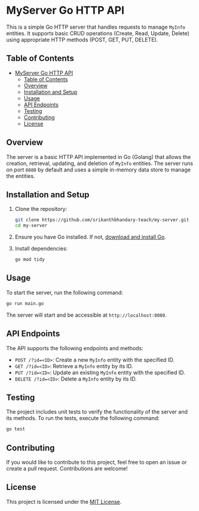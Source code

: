# MyServer Go HTTP API

This is a simple Go HTTP server that handles requests to manage `MyInfo` entities. It supports basic CRUD operations (Create, Read, Update, Delete) using appropriate HTTP methods (POST, GET, PUT, DELETE).

## Table of Contents

- [MyServer Go HTTP API](#myserver-go-http-api)
  - [Table of Contents](#table-of-contents)
  - [Overview](#overview)
  - [Installation and Setup](#installation-and-setup)
  - [Usage](#usage)
  - [API Endpoints](#api-endpoints)
  - [Testing](#testing)
  - [Contributing](#contributing)
  - [License](#license)

## Overview

The server is a basic HTTP API implemented in Go (Golang) that allows the creation, retrieval, updating, and deletion of `MyInfo` entities. The server runs on port `8080` by default and uses a simple in-memory data store to manage the entities.

## Installation and Setup

1. Clone the repository:
   ```bash
   git clone https://github.com/srikanthbhandary-teach/my-server.git
   cd my-server
   ```

2. Ensure you have Go installed. If not, [download and install Go](https://golang.org/dl/).

3. Install dependencies:
   ```bash
   go mod tidy
   ```

## Usage

To start the server, run the following command:

```bash
go run main.go
```

The server will start and be accessible at `http://localhost:8080`.

## API Endpoints

The API supports the following endpoints and methods:

- `POST /?id=<ID>`: Create a new `MyInfo` entity with the specified ID.
- `GET /?id=<ID>`: Retrieve a `MyInfo` entity by its ID.
- `PUT /?id=<ID>`: Update an existing `MyInfo` entity with the specified ID.
- `DELETE /?id=<ID>`: Delete a `MyInfo` entity by its ID.

## Testing

The project includes unit tests to verify the functionality of the server and its methods. To run the tests, execute the following command:

```bash
go test
```

## Contributing

If you would like to contribute to this project, feel free to open an issue or create a pull request. Contributions are welcome!

## License

This project is licensed under the [MIT License](LICENSE).